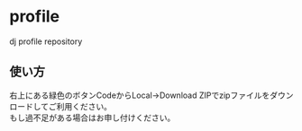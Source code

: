 # profile
dj profile repository 

## 使い方

右上にある緑色のボタンCodeからLocal->Download ZIPでzipファイルをダウンロードしてご利用ください｡  
もし過不足がある場合はお申し付けください｡
